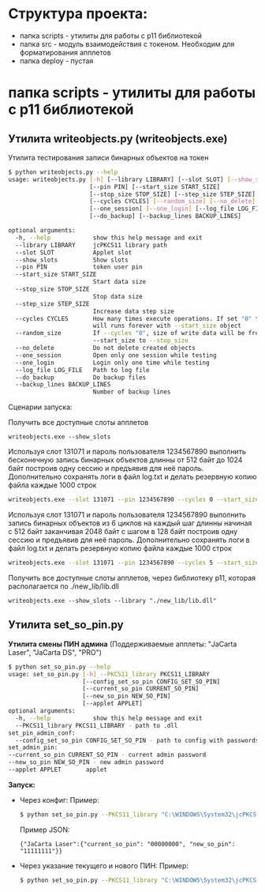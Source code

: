 # Структура проекта:
- папка scripts - утилиты для работы с p11 библиотекой
- папка src - модуль взаимодействия с токеном. Необходим для форматирования апплетов
- папка deploy - пустая

# папка scripts - утилиты для работы с p11 библиотекой

## Утилита writeobjects.py (writeobjects.exe)

Утилита тестирования записи бинарных объектов на токен

``` bash
$ python writeobjects.py --help
usage: writeobjects.py [-h] [--library LIBRARY] [--slot SLOT] [--show_slots]
                       [--pin PIN] [--start_size START_SIZE]
                       [--stop_size STOP_SIZE] [--step_size STEP_SIZE]
                       [--cycles CYCLES] [--random_size] [--no_delete]
                       [--one_session] [--one_login] [--log_file LOG_FILE]
                       [--do_backup] [--backup_lines BACKUP_LINES]

optional arguments:
  -h, --help            show this help message and exit
  --library LIBRARY     jcPKCS11 library path
  --slot SLOT           Applet slot
  --show_slots          Show slots
  --pin PIN             token user pin
  --start_size START_SIZE
                        Start data size
  --stop_size STOP_SIZE
                        Stop data size
  --step_size STEP_SIZE
                        Increase data step size
  --cycles CYCLES       How many times execute operations. If set "0" testing
                        will runs forever with --start_size object
  --random_size         If --cycles "0", size of write data will be from
                        --start_size to --stop_size
  --no_delete           Do not delete created objects
  --one_session         Open only one session while testing
  --one_login           Login only one time while testing
  --log_file LOG_FILE   Path to log file
  --do_backup           Do backup files
  --backup_lines BACKUP_LINES
                        Number of backup lines
```

Сценарии запуска:

Получить все доступные слоты апплетов

```
writeobjects.exe --show_slots
```

Используя слот 131071 и пароль пользователя 1234567890 выполнить бесконечную запись бинарных объектов длинны 
от 512 байт до 1024 байт построив одну сессию и предъявив для неё пароль. Дополнительно сохранять логи в файл log.txt
и делать резервную копию файла каждые 1000 строк

``` bash
writeobjects.exe --slot 131071 --pin 1234567890 --cycles 0 --start_size 512 --stop_size 1024 --random_size --one_session --one_login --log_file log.txt --do_backup --backup_lines 10000
```

Используя слот 131071 и пароль пользователя 1234567890 выполнить запись бинарных объектов из 6 циклов на каждый шаг длинны начиная с 512 байт 
заканчивая 2048 байт с шагом в 128 байт построив одну сессию и предъявив для неё пароль. Дополнительно сохранять логи в файл log.txt
и делать резервную копию файла каждые 1000 строк

``` bash
writeobjects.exe --slot 131071 --pin 1234567890 --cycles 5 --start_size 512 --stop_size 2048 --step_size 128 --one_session --one_login --log_file log.txt --do_backup --backup_lines 10000
```

Получить все доступные слоты апплетов, через библиотеку p11, которая располагается по ./new_lib/lib.dll

```
writeobjects.exe --show_slots --library "./new_lib/lib.dll"
```
## Утилита set_so_pin.py ##

**Утилита смены ПИН админа**
(Поддерживаемые апплеты: "JaCarta Laser", "JaCarta DS", "PRO")

``` bash
$ python set_so_pin.py --help
usage: set_so_pin.py [-h] --PKCS11_library PKCS11_LIBRARY
                     [--config_set_so_pin CONFIG_SET_SO_PIN]
                     [--current_so_pin CURRENT_SO_PIN]
                     [--new_so_pin NEW_SO_PIN] 
                     [--applet APPLET]
optional arguments:
  -h, --help            show this help message and exit
  --PKCS11_library PKCS11_LIBRARY - path to .dll
set_pin_admin_conf:
  --config_set_so_pin CONFIG_SET_SO_PIN - path to config with passwords
set_admin_pin:
--current_so_pin CURRENT_SO_PIN - current admin password
--new_so_pin NEW_SO_PIN - new admin password
--applet APPLET       applet  
```
**Запуск:**
- Через конфиг:
  Пример:
  ```bash
  $ python set_so_pin.py --PKCS11_library "C:\WINDOWS\System32\jcPKCS11-2.dll" --config_set_so_pin "C:\dev\conf.json"
  ```
  Пример JSON:
  ```
  {"JaCarta Laser":{"current_so_pin": "00000000", "new_so_pin": "11111111"}}
  ```
- Через указание текущего и нового ПИН:
  Пример:
  ```bash
  $ python set_so_pin.py --PKCS11_library "C:\WINDOWS\System32\jcPKCS11-2.dll" --applet "JaCarta Laser" --current_so_pin "00000000" --new_so_pin "11111111"
  ```